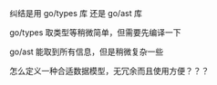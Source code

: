 纠结是用 go/types 库 还是 go/ast 库

go/types 取类型等稍微简单，但需要先编译一下

go/ast 能取到所有信息，但是稍微复杂一些

怎么定义一种合适数据模型，无冗余而且使用方便？？？
